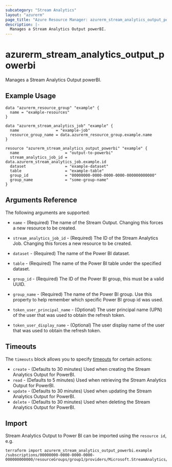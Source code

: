 ```yaml
---
subcategory: "Stream Analytics"
layout: "azurerm"
page_title: "Azure Resource Manager: azurerm_stream_analytics_output_powerbi"
description: |-
  Manages a Stream Analytics Output powerBI.
---
```


# azurerm_stream_analytics_output_powerbi

Manages a Stream Analytics Output powerBI.

## Example Usage

```hcl
data "azurerm_resource_group" "example" {
  name = "example-resources"
}

data "azurerm_stream_analytics_job" "example" {
  name                = "example-job"
  resource_group_name = data.azurerm_resource_group.example.name
}

resource "azurerm_stream_analytics_output_powerbi" "example" {
  name                    = "output-to-powerbi"
  stream_analytics_job_id = data.azurerm_stream_analytics_job.example.id
  dataset                 = "example-dataset"
  table                   = "example-table"
  group_id                = "00000000-0000-0000-0000-000000000000"
  group_name              = "some-group-name"
}
```

## Arguments Reference

The following arguments are supported:

* `name` - (Required) The name of the Stream Output. Changing this forces a new resource to be created.

* `stream_analytics_job_id` - (Required) The ID of the Stream Analytics Job. Changing this forces a new resource to be created.

* `dataset` - (Required) The name of the Power BI dataset.

* `table` - (Required) The name of the Power BI table under the specified dataset.

* `group_id` - (Required) The ID of the Power BI group, this must be a valid UUID.

* `group_name` - (Required) The name of the Power BI group. Use this property to help remember which specific Power BI group id was used.

* `token_user_principal_name` - (Optional) The user principal name (UPN) of the user that was used to obtain the refresh token.

* `token_user_display_name` - (Optional) The user display name of the user that was used to obtain the refresh token.

## Timeouts

The `timeouts` block allows you to specify [timeouts](https://www.terraform.io/language/resources/syntax#operation-timeouts) for certain actions:

* `create` - (Defaults to 30 minutes) Used when creating the Stream Analytics Output for PowerBI.
* `read` - (Defaults to 5 minutes) Used when retrieving the Stream Analytics Output for PowerBI.
* `update` - (Defaults to 30 minutes) Used when updating the Stream Analytics Output for PowerBI.
* `delete` - (Defaults to 30 minutes) Used when deleting the Stream Analytics Output for PowerBI.

## Import

Stream Analytics Output to Power BI can be imported using the `resource id`, e.g.

```shell
terraform import azurerm_stream_analytics_output_powerbi.example /subscriptions/00000000-0000-0000-0000-000000000000/resourceGroups/group1/providers/Microsoft.StreamAnalytics/streamingjobs/job1/outputs/output1
```
